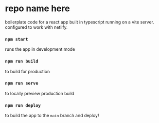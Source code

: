 # repo name here

boilerplate code for a react app built in typescript running on a vite server.
configured to work with netlify.

### `npm start`

runs the app in development mode

### `npm run build`

to build for production

### `npm run serve`

to locally preview production build

### `npm run deploy`

to build the app to the `main` branch and deploy!